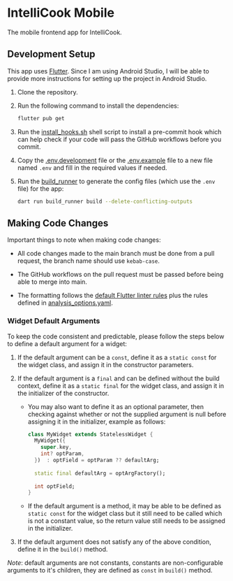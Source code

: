 # IntelliCook Mobile

The mobile frontend app for IntelliCook.

## Development Setup

This app uses [Flutter](https://flutter.dev/). Since I am using Android Studio, I will be able to
provide more instructions for setting up the project in Android Studio.

1. Clone the repository.

2. Run the following command to install the dependencies:

    ```bash
    flutter pub get
    ```

3. Run the [install_hooks.sh](./install_hooks.sh) shell script to install a pre-commit hook which
   can help check if your code will pass the GitHub workflows before you commit.

4. Copy the [.env.development](./.env.development) file or the [.env.example](./.env.example) file
   to a new file named `.env` and fill in the required values if needed.

5. Run the [build_runner](https://pub.dev/packages/build_runner) to generate the config files (which
   use the `.env` file) for the app:

    ```bash
    dart run build_runner build --delete-conflicting-outputs
    ```

## Making Code Changes

Important things to note when making code changes:

- All code changes made to the main branch must be done from a pull request, the branch name should
  use `kebab-case`.

- The GitHub workflows on the pull request must be passed before being able to merge into main.

- The formatting follows the [default Flutter linter rules](https://dart.dev/tools/linter-rules)
  plus the rules defined in [analysis_options.yaml](analysis_options.yaml).

### Widget Default Arguments

To keep the code consistent and predictable, please follow the steps below to define a default
argument for a widget:

1. If the default argument can be a `const`, define it as a `static const` for the widget class, and
   assign it in the constructor parameters.

2. If the default argument is a `final` and can be defined without the build context, define it as
   a `static final` for the widget class, and assign it in the initializer of the constructor.

    - You may also want to define it as an optional parameter, then checking against whether or not
      the supplied argument is null before assigning it in the initializer, example as follows:

      ```dart
      class MyWidget extends StatelessWidget {
        MyWidget({
          super.key,
          int? optParam,
        })  : optField = optParam ?? defaultArg;
        
        static final defaultArg = optArgFactory();
        
        int optField;
      }
      ```

    - If the default argument is a method, it may be able to be defined as `static const` for the
      widget class but it still need to be called which is not a constant value, so the return value
      still needs to be assigned in the initializer.

3. If the default argument does not satisfy any of the above condition, define it in the `build()`
   method.

*Note*: default arguments are not constants, constants are non-configurable arguments to it's
children, they are defined as `const` in `build()` method.
